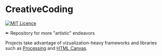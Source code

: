 # CreativeCoding

[![MIT Licence](https://badges.frapsoft.com/os/mit/mit.svg?v=103)](https://opensource.org/licenses/mit-license.php)

✒ Repository for more "artistic" endeavors

Projects take advantage of vizualization-heavy frameworks and libraries such as [Processing](https://processing.org/) and [HTML Canvas](https://developer.mozilla.org/en-US/docs/Web/API/Canvas_API).
